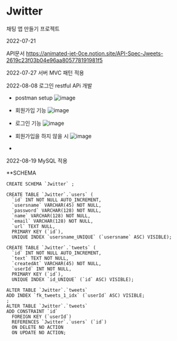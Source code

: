 # Jwitter
채팅 앱 만들기 프로젝트

2022-07-21

API문서
https://animated-jet-0ce.notion.site/API-Spec-Jweets-2619c23f03b04e96aa805778191981f5


2022-07-27
서버 MVC 패턴 적용

2022-08-08
로그인 restful APi 개발

- postman setup
![image](https://user-images.githubusercontent.com/50416571/184054960-062310fc-7a79-47b2-8192-251dd04ff1c4.png)


- 회원가입 기능 
![image](https://user-images.githubusercontent.com/50416571/184050986-d4ced5db-15cf-4fb2-a86a-c34bc1ea33fe.png)

- 로그인 기능
![image](https://user-images.githubusercontent.com/50416571/184051123-db1ea9e7-5e1d-4278-b171-2f361fa230f0.png)

- 회원가입을 하지 않을 시
![image](https://user-images.githubusercontent.com/50416571/184052465-a0f82c0c-9ff1-4cd7-8032-b1f6b250d10d.png)

- 
2022-08-19
MySQL 적용

**SCHEMA

```
CREATE SCHEMA `Jwitter` ;
```

```
CREATE TABLE `Jwitter`.`users` (
  `id` INT NOT NULL AUTO_INCREMENT,
  `usersname` VARCHAR(45) NOT NULL,
  `password` VARCHAR(128) NOT NULL,
  `name` VARCHAR(128) NOT NULL,
  `email` VARCHAR(128) NOT NULL,
  `url` TEXT NULL,
  PRIMARY KEY (`id`),
  UNIQUE INDEX `usersname_UNIQUE` (`usersname` ASC) VISIBLE);
```

```
CREATE TABLE `Jwitter`.`tweets` (
  `id` INT NOT NULL AUTO_INCREMENT,
  `text` TEXT NOT NULL,
  `createdAt` VARCHAR(45) NOT NULL,
  `userId` INT NOT NULL,
  PRIMARY KEY (`id`),
  UNIQUE INDEX `id_UNIQUE` (`id` ASC) VISIBLE);
```

```
ALTER TABLE `Jwitter`.`tweets` 
ADD INDEX `fk_tweets_1_idx` (`userId` ASC) VISIBLE;
;
ALTER TABLE `Jwitter`.`tweets` 
ADD CONSTRAINT `id`
  FOREIGN KEY (`userId`)
  REFERENCES `Jwitter`.`users` (`id`)
  ON DELETE NO ACTION
  ON UPDATE NO ACTION;
```
